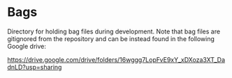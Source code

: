 # Bags

Directory for holding bag files during development. Note that bag files are gitignored from the repository and can be instead found in the following Google drive:

https://drive.google.com/drive/folders/16wggg7LopFvE9xY_xDXoza3XT_DadnLD?usp=sharing  
